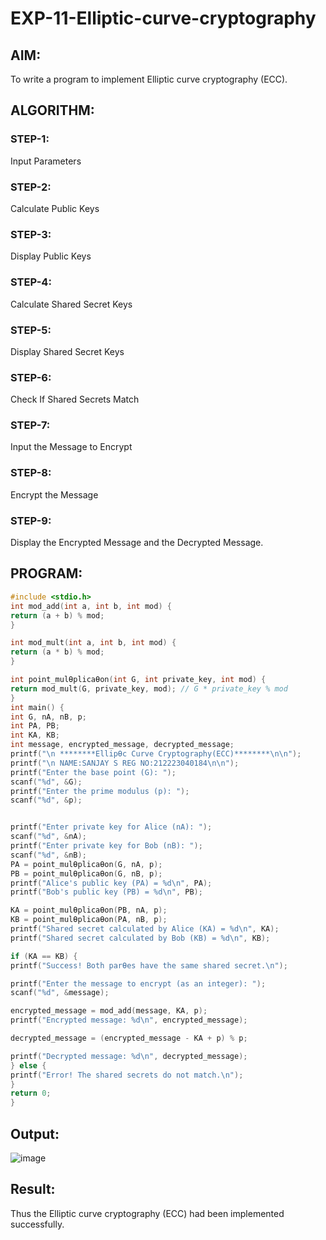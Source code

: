 # EXP-11-Elliptic-curve-cryptography

## AIM:
To write a program to implement Elliptic curve cryptography (ECC).

## ALGORITHM:

### STEP-1: 
Input Parameters
### STEP-2: 
Calculate Public Keys
### STEP-3: 
Display Public Keys
### STEP-4: 
Calculate Shared Secret Keys
### STEP-5: 
Display Shared Secret Keys
### STEP-6: 
Check If Shared Secrets Match
### STEP-7: 
Input the Message to Encrypt
### STEP-8: 
Encrypt the Message
### STEP-9: 
Display the Encrypted Message and the Decrypted Message.

## PROGRAM:
```c
#include <stdio.h>
int mod_add(int a, int b, int mod) {
return (a + b) % mod;
}

int mod_mult(int a, int b, int mod) {
return (a * b) % mod;
}

int point_mulƟplicaƟon(int G, int private_key, int mod) {
return mod_mult(G, private_key, mod); // G * private_key % mod
}
int main() {
int G, nA, nB, p;  
int PA, PB;
int KA, KB; 
int message, encrypted_message, decrypted_message;
printf("\n ********EllipƟc Curve Cryptography(ECC)********\n\n");
printf("\n NAME:SANJAY S REG NO:212223040184\n\n");
printf("Enter the base point (G): ");
scanf("%d", &G);
printf("Enter the prime modulus (p): ");
scanf("%d", &p);


printf("Enter private key for Alice (nA): ");
scanf("%d", &nA);
printf("Enter private key for Bob (nB): ");
scanf("%d", &nB);
PA = point_mulƟplicaƟon(G, nA, p); 
PB = point_mulƟplicaƟon(G, nB, p);
printf("Alice's public key (PA) = %d\n", PA);
printf("Bob's public key (PB) = %d\n", PB);

KA = point_mulƟplicaƟon(PB, nA, p); 
KB = point_mulƟplicaƟon(PA, nB, p); 
printf("Shared secret calculated by Alice (KA) = %d\n", KA);
printf("Shared secret calculated by Bob (KB) = %d\n", KB);

if (KA == KB) {
printf("Success! Both parƟes have the same shared secret.\n");

printf("Enter the message to encrypt (as an integer): ");
scanf("%d", &message);

encrypted_message = mod_add(message, KA, p);
printf("Encrypted message: %d\n", encrypted_message);

decrypted_message = (encrypted_message - KA + p) % p;

printf("Decrypted message: %d\n", decrypted_message);
} else {
printf("Error! The shared secrets do not match.\n");
}
return 0;
}
```
## Output:

![image](https://github.com/user-attachments/assets/9faebc69-2823-4529-b054-302eed1eebbf)

## Result:
Thus the Elliptic curve cryptography (ECC) had been implemented successfully.
